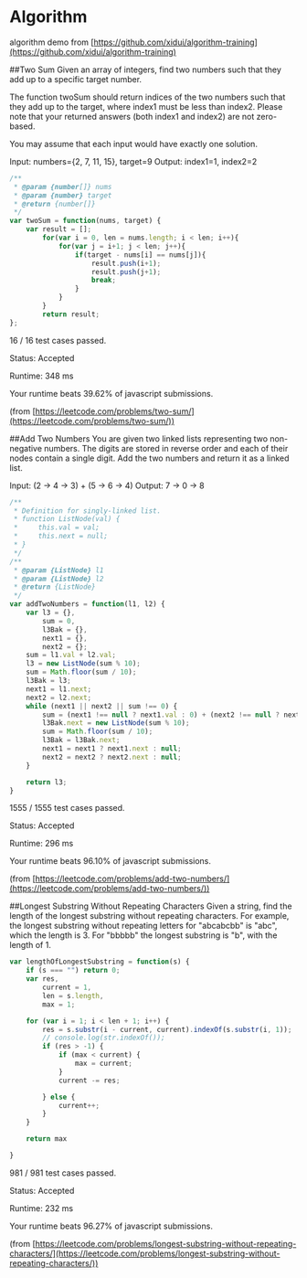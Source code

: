 # Algorithm
algorithm demo from [https://github.com/xidui/algorithm-training](https://github.com/xidui/algorithm-training)

##Two Sum
Given an array of integers, find two numbers such that they add up to a specific target number.

The function twoSum should return indices of the two numbers such that they add up to the target, where index1 must be less than index2. Please note that your returned answers (both index1 and index2) are not zero-based.

You may assume that each input would have exactly one solution.

Input: numbers={2, 7, 11, 15}, target=9
Output: index1=1, index2=2 

```js
/**
 * @param {number[]} nums
 * @param {number} target
 * @return {number[]}
 */
var twoSum = function(nums, target) {
    var result = [];
    	for(var i = 0, len = nums.length; i < len; i++){
    		for(var j = i+1; j < len; j++){
    			if(target - nums[i] == nums[j]){
    				result.push(i+1);
    				result.push(j+1);
    				break;
    			}
    		}
    	}
    	return result;
};
```

16 / 16 test cases passed.

Status: Accepted

Runtime: 348 ms

Your runtime beats 39.62% of javascript submissions.

(from [https://leetcode.com/problems/two-sum/](https://leetcode.com/problems/two-sum/))

##Add Two Numbers
You are given two linked lists representing two non-negative numbers. The digits are stored in reverse order and each of their nodes contain a single digit. Add the two numbers and return it as a linked list.

Input: (2 -> 4 -> 3) + (5 -> 6 -> 4)
Output: 7 -> 0 -> 8

```js
/**
 * Definition for singly-linked list.
 * function ListNode(val) {
 *     this.val = val;
 *     this.next = null;
 * }
 */
/**
 * @param {ListNode} l1
 * @param {ListNode} l2
 * @return {ListNode}
 */
var addTwoNumbers = function(l1, l2) {
    var l3 = {},
        sum = 0,
        l3Bak = {},
        next1 = {},
        next2 = {};
    sum = l1.val + l2.val;
    l3 = new ListNode(sum % 10);
    sum = Math.floor(sum / 10);
    l3Bak = l3;
    next1 = l1.next;
    next2 = l2.next;
    while (next1 || next2 || sum !== 0) {
        sum = (next1 !== null ? next1.val : 0) + (next2 !== null ? next2.val : 0) + sum;
        l3Bak.next = new ListNode(sum % 10);
        sum = Math.floor(sum / 10);
        l3Bak = l3Bak.next;
        next1 = next1 ? next1.next : null;
        next2 = next2 ? next2.next : null;
    }

    return l3;
}
```
1555 / 1555 test cases passed.

Status: Accepted

Runtime: 296 ms

Your runtime beats 96.10% of javascript submissions.

(from [https://leetcode.com/problems/add-two-numbers/](https://leetcode.com/problems/add-two-numbers/))

##Longest Substring Without Repeating Characters
Given a string, find the length of the longest substring without repeating characters. For example, the longest substring without repeating letters for "abcabcbb" is "abc", which the length is 3. For "bbbbb" the longest substring is "b", with the length of 1.

```js
var lengthOfLongestSubstring = function(s) {
    if (s === "") return 0;
    var res,
        current = 1,
        len = s.length,
        max = 1;

    for (var i = 1; i < len + 1; i++) {
        res = s.substr(i - current, current).indexOf(s.substr(i, 1));
        // console.log(str.indexOf());
        if (res > -1) {
            if (max < current) {
                max = current;
            }
            current -= res;

        } else {
            current++;
        }
    }

    return max

}
```
981 / 981 test cases passed.

Status: Accepted

Runtime: 232 ms

Your runtime beats 96.27% of javascript submissions.

(from [https://leetcode.com/problems/longest-substring-without-repeating-characters/](https://leetcode.com/problems/longest-substring-without-repeating-characters/))

